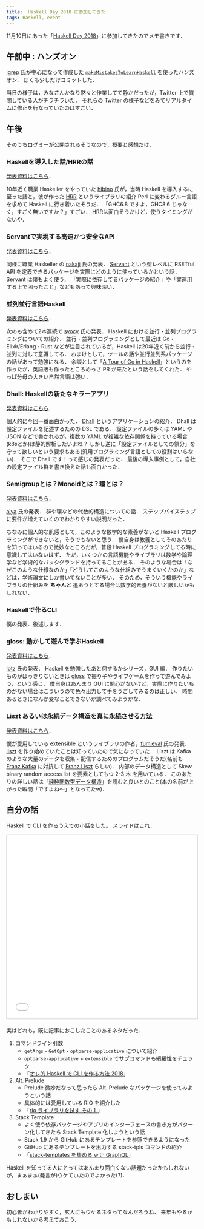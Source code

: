 ```yaml
---
title:  Haskell Day 2018 に参加してきた
tags: Haskell, event
---
```


11月10日にあった「[Haskell Day 2018](https://haskell-jp.connpass.com/event/92617/)」に参加してきたのでメモ書きです．

## 午前中 : ハンズオン

[igrep](https://github.com/igrep) 氏が中心になって作成した [`makeMistakesToLearnHaskell`](https://github.com/haskell-jp/makeMistakesToLearnHaskell) を使ったハンズオン．
ぼくも少しだけコミットした．

当日の様子は，みなさんかなり黙々と作業してて静かだったが，Twitter 上で質問している人がチラチラいた．
それらの Twitter の様子などをみてリアルタイムに修正を行なっていたのはすごい．

## 午後

そのうちログミーが公開されるそうなので，概要と感想だけ．

### Haskellを導入した話/HRRの話

[発表資料はこちら](https://htmlpreview.github.io/?https://github.com/khibino/haskell-day-2018/blob/master/presentation.html)．

10年近く職業 Haskeller をやっていた [hibino](https://github.com/khibino) 氏が，当時 Haskell を導入するに至った話と，彼が作った [HRR](https://hackage.haskell.org/package/relational-record) というライブラリの紹介
Perl に変わるグルー言語を求めて Haskell に行き着いたそうだ．
「GHC6.8 ですよ，GHC8.6 じゃなく，すごく無いですか？」すごい．
HRRは面白そうだけど，使うタイミングがないや．

### Servantで実現する高速かつ安全なAPI

[発表資料はこちら](https://speakerdeck.com/daishi/servantdexing-uan-quan-katugao-su-naapikai-fa)．

同様に職業 Haskeller の [nakaji](https://github.com/nakaji-dayo) 氏の発表．
[Servant](https://haskell-servant.github.io/) という型レベルに RSETful API を定義できるパッケージを実際にどのように使っているかという話．
Servant は僕もよく使う．
「実際に依存してるパッケージの紹介」や「実運用する上で困ったこと」などもあって興味深い．

### 並列並行言語Haskell

[発表資料はこちら](https://speakerdeck.com/syocy/bing-lie-bing-xing-yan-yu-haskell)．

次のも含めて2本連続で [syocy](https://github.com/syocy) 氏の発表．
Haskell における並行・並列プログラミングについての紹介．
並行・並列プログラミングとして最近は Go・Elixir/Erlang・Rust などが注目されているが，Haskell は20年近く前から並行・並列に対して意識してる．
おまけとして，ツールの話や並行並列系パッケージの話があって勉強になる．
余談として「[A Tour of Go in Haskell](https://a-tour-of-go-in-haskell.syocy.net/ja_JP/index.html)」というのを作ったが，英語版も作ったところめっさ PR が来たという話をしてくれた．
やっぱ分母の大きい自然言語は強い．

### Dhall: Haskellの新たなキラーアプリ

[発表資料はこちら](https://speakerdeck.com/syocy/dhall-haskellfalsexin-tanakiraapuri)．

個人的に今回一番面白かった．
[Dhall](https://github.com/dhall-lang/dhall-lang) というアプリケーションの紹介．
Dhall は設定ファイルを記述するための DSL である．
設定ファイルの多くは YAML や JSON などで書かれるが，複数の YAML が複雑な依存関係を持っている場合(k8sとか)は静的解析したいよね？
しかし逆に「設定ファイルとしての領分」を守って欲しいという要求もある(汎用プログラミング言語としての役割はいらない)．
そこで Dhall です！って感じの発表だった．
最後の導入事例として，自社の設定ファイル群を書き換えた話も面白かった．

### Semigroupとは？Monoidとは？環とは？

[発表資料はこちら](https://aiya000.github.io/Maid/haskell-day-2018-algebra/)．

[aiya](https://github.com/aiya000) 氏の発表．
群や環などの代数的構造についての話．
ステップバイステップに要件が増えていくのでわかりやすい説明だった．

ちなみに個人的な肌感として，このような数学的な素養がないと Haskell プログラミングができないと，そうでもないと思う．
僕自身は教養としてそのあたりを知ってはいるので微妙なところだが，普段 Haskell プログラミングしてる時に意識してはいないはず．
ただ，いくつかの言語機能やライブラリは数学や論理学など学術的なバックグランドを持ってることがある．
そのような場合は「なぜこのような仕様なのか」「どうしてこのような仕組みでうまくいくかのか」などは，学術論文にしか書いてないことが多い．
そのため，そういう機能やライブラリの仕組みを **ちゃんと** 追おうとする場合は数学的素養がないと厳しいかもしれない．

### Haskellで作るCLI

僕の発表．後述します．

### gloss: 動かして遊んで学ぶHaskell

[発表資料はこちら](https://qiita.com/lotz/items/bdb04c771efc8919b79c)．

[lotz](https://github.com/lotz84) 氏の発表．
Haskell を勉強したあと何するかシリーズ，GUI 編．
作りたいものがはっきりないときは [gloss](http://hackage.haskell.org/package/gloss) で振り子やライフゲームを作って遊んでみよう，という感じ．
僕自身はあんまり GUI に関心がないけど，実際に作りたいものがない場合はこういうので色々出力して手をうごしてみるのは正しい．
時間あるときになんか変なことできないか調べてみようかな．

### Liszt あるいは永続データ構造を真に永続させる方法

[発表資料はこちら](https://shared-assets.adobe.com/link/353213c2-281a-4a53-6cff-a52bff1314c1)．

僕が愛用している extensible というライブラリの作者，[fumieval](https://github.com/fumieval) 氏の発表．
[liszt](https://github.com/fumieval/liszt) を作り始めていたことは知っていたので気になっていた．
Liszt は Kafka のような大量のデータを収集・配信するためのプログラムだそうだ(名前も [Franz Kafka](https://ja.wikipedia.org/wiki/フランツ・カフカ) に対抗して [Franz Liszt](https://ja.wikipedia.org/wiki/フランツ・リスト) らしい)．
内部のデータ構造として Skew binary random access list を要素としてもつ 2-3 木 を用いている．
このあたりの詳しい話は「[純粋関数型データ構造](https://asciidwango.jp/post/160831986220/純粋関数型データ構造)」を読むと良いとのこと(本の名前が上がった瞬間「ですよね〜」となってたw)．

## 自分の話

Haskell で CLI を作るうえでの小話をした。
スライドはこれ．
<iframe src="//www.slideshare.net/slideshow/embed_code/key/FQE1QxbCST8kYi" width="595" height="485" frameborder="0" marginwidth="0" marginheight="0" scrolling="no" style="border:1px solid #CCC; border-width:1px; margin-bottom:5px; max-width: 100%;" allowfullscreen> </iframe>

実はどれも，既に記事におこしたことのあるネタだった．

1. コマンドライン引数
    - `getArgs`・`GetOpt`・`optparse-applicative` について紹介
    - `optparse-applicative` + `extensible` でサブコマンドも網羅性をチェック
    - 「[オレ的 Haskell で CLI を作る方法 2018](2018-05-10-make-cli-with-haskell-in-2018)」
2. Alt. Prelude
    - Prelude 微妙だなって思ったら Alt. Prelude なパッケージを使ってみようという話
    - 具体的には愛用している RIO を紹介した
    - 「[rio ライブラリを試す その１](2018-04-13-try-rio-1)」
3. Stack Template
    - よく使う依存パッケージやアプリのインターフェースの書き方がパターン化してきたら Stack Template 化しようという話
    - Stack 1.9 から GitHub にあるテンプレートを参照できるようになった
    - GitHub にあるテンプレートを出力する stack-tpls コマンドの紹介
    - 「[stack-templates を集める with GraphQL](2018-10-14-collect-stack-templates)」

Haskell を知ってる人にとってはあんまり面白くない話題だったかもしれないが，まぁまぁ(発言が)ウケていたのでよかった(?)．

## おしまい

初心者がわかりやすく，玄人にもウケるネタってなんだろうね．
来年もやるかもしれないから考えておこう．
